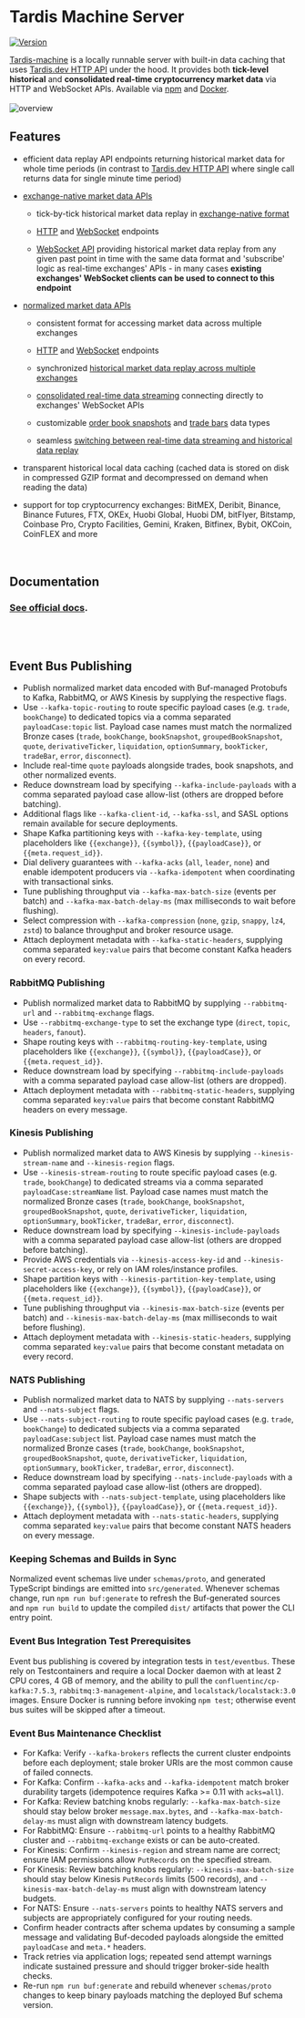 # Tardis Machine Server

[![Version](https://img.shields.io/npm/v/tardis-machine.svg)](https://www.npmjs.org/package/tardis-machine)

[Tardis-machine](https://docs.tardis.dev/api/tardis-machine) is a locally runnable server with built-in data caching that uses [Tardis.dev HTTP API](https://docs.tardis.dev/api/http) under the hood. It provides both **tick-level historical** and **consolidated real-time cryptocurrency market data** via HTTP and WebSocket APIs. Available via [npm](https://docs.tardis.dev/api/tardis-machine#npm) and [Docker](https://docs.tardis.dev/api/tardis-machine#docker).
<br/>
<br/>
![overview](<https://gblobscdn.gitbook.com/assets%2F-LihqQrMLN4ia7KgxAzi%2F-M2YHT2t5D3zrOL7TEyt%2F-M2YHurMxtHTW9ak0V9I%2Fexcalidraw-2020316131859%20(1).png?alt=media&token=11f81814-6b3e-4254-8047-cb03c433bcde>)
<br/>

## Features

- efficient data replay API endpoints returning historical market data for whole time periods \(in contrast to [Tardis.dev HTTP API](https://docs.tardis.dev/api/http) where single call returns data for single minute time period\)

- [exchange-native market data APIs](https://docs.tardis.dev/api/tardis-machine#exchange-native-market-data-apis)
  - tick-by-tick historical market data replay in [exchange-native format](https://docs.tardis.dev/faq/data#what-is-a-difference-between-exchange-native-and-normalized-data-format)

  - [HTTP](https://docs.tardis.dev/api/tardis-machine#http-get-replay-options-options) and [WebSocket](https://docs.tardis.dev/api/tardis-machine#websocket-ws-replay-exchange-exchange-and-from-fromdate-and-to-todate) endpoints

  - [WebSocket API](https://docs.tardis.dev/api/tardis-machine#websocket-ws-replay-exchange-exchange-and-from-fromdate-and-to-todate) providing historical market data replay from any given past point in time with the same data format and 'subscribe' logic as real-time exchanges' APIs - in many cases **existing exchanges' WebSocket clients can be used to connect to this endpoint**

- [normalized market data APIs](https://docs.tardis.dev/api/tardis-machine#normalized-market-data-apis)
  <br/>
  - consistent format for accessing market data across multiple exchanges

  - [HTTP](https://docs.tardis.dev/api/tardis-machine#http-get-replay-normalized-options-options) and [WebSocket](https://docs.tardis.dev/api/tardis-machine#websocket-ws-replay-normalized-options-options) endpoints

  - synchronized [historical market data replay across multiple exchanges](https://docs.tardis.dev/api/tardis-machine#http-get-replay-normalized-options-options)

  - [consolidated real-time data streaming](https://docs.tardis.dev/api/tardis-machine#websocket-ws-stream-normalized-options-options) connecting directly to exchanges' WebSocket APIs

  - customizable [order book snapshots](https://docs.tardis.dev/api/tardis-machine#book_snapshot_-number_of_levels-_-snapshot_interval-time_unit) and [trade bars](https://docs.tardis.dev/api/tardis-machine#trade_bar_-aggregation_interval-suffix) data types
  - seamless [switching between real-time data streaming and historical data replay](https://docs.tardis.dev/api/tardis-machine#normalized-market-data-apis)
    <br/>

- transparent historical local data caching \(cached data is stored on disk in compressed GZIP format and decompressed
  on demand when reading the data\)
  <br/>

- support for top cryptocurrency exchanges: BitMEX, Deribit, Binance, Binance Futures, FTX, OKEx, Huobi Global, Huobi DM, bitFlyer, Bitstamp, Coinbase Pro, Crypto Facilities, Gemini, Kraken, Bitfinex, Bybit, OKCoin, CoinFLEX and more
  <br/>
  <br/>
  <br/>

## Documentation

### [See official docs](https://docs.tardis.dev/api/tardis-machine).

<br/>
<br/>

## Event Bus Publishing

- Publish normalized market data encoded with Buf-managed Protobufs to Kafka, RabbitMQ, or AWS Kinesis by supplying the respective flags.
- Use `--kafka-topic-routing` to route specific payload cases (e.g. `trade`, `bookChange`) to dedicated topics via a comma separated `payloadCase:topic` list. Payload case names must match the normalized Bronze cases (`trade`, `bookChange`, `bookSnapshot`, `groupedBookSnapshot`, `quote`, `derivativeTicker`, `liquidation`, `optionSummary`, `bookTicker`, `tradeBar`, `error`, `disconnect`).
- Include real-time `quote` payloads alongside trades, book snapshots, and other normalized events.
- Reduce downstream load by specifying `--kafka-include-payloads` with a comma separated payload case allow-list (others are dropped before batching).
- Additional flags like `--kafka-client-id`, `--kafka-ssl`, and SASL options remain available for secure deployments.
- Shape Kafka partitioning keys with `--kafka-key-template`, using placeholders like `{{exchange}}`, `{{symbol}}`, `{{payloadCase}}`, or `{{meta.request_id}}`.
- Dial delivery guarantees with `--kafka-acks` (`all`, `leader`, `none`) and enable idempotent producers via `--kafka-idempotent` when coordinating with transactional sinks.
- Tune publishing throughput via `--kafka-max-batch-size` (events per batch) and `--kafka-max-batch-delay-ms` (max milliseconds to wait before flushing).
- Select compression with `--kafka-compression` (`none`, `gzip`, `snappy`, `lz4`, `zstd`) to balance throughput and broker resource usage.
- Attach deployment metadata with `--kafka-static-headers`, supplying comma separated `key:value` pairs that become constant Kafka headers on every record.

### RabbitMQ Publishing

- Publish normalized market data to RabbitMQ by supplying `--rabbitmq-url` and `--rabbitmq-exchange` flags.
- Use `--rabbitmq-exchange-type` to set the exchange type (`direct`, `topic`, `headers`, `fanout`).
- Shape routing keys with `--rabbitmq-routing-key-template`, using placeholders like `{{exchange}}`, `{{symbol}}`, `{{payloadCase}}`, or `{{meta.request_id}}`.
- Reduce downstream load by specifying `--rabbitmq-include-payloads` with a comma separated payload case allow-list (others are dropped).
- Attach deployment metadata with `--rabbitmq-static-headers`, supplying comma separated `key:value` pairs that become constant RabbitMQ headers on every message.

### Kinesis Publishing

- Publish normalized market data to AWS Kinesis by supplying `--kinesis-stream-name` and `--kinesis-region` flags.
- Use `--kinesis-stream-routing` to route specific payload cases (e.g. `trade`, `bookChange`) to dedicated streams via a comma separated `payloadCase:streamName` list. Payload case names must match the normalized Bronze cases (`trade`, `bookChange`, `bookSnapshot`, `groupedBookSnapshot`, `quote`, `derivativeTicker`, `liquidation`, `optionSummary`, `bookTicker`, `tradeBar`, `error`, `disconnect`).
- Reduce downstream load by specifying `--kinesis-include-payloads` with a comma separated payload case allow-list (others are dropped before batching).
- Provide AWS credentials via `--kinesis-access-key-id` and `--kinesis-secret-access-key`, or rely on IAM roles/instance profiles.
- Shape partition keys with `--kinesis-partition-key-template`, using placeholders like `{{exchange}}`, `{{symbol}}`, `{{payloadCase}}`, or `{{meta.request_id}}`.
- Tune publishing throughput via `--kinesis-max-batch-size` (events per batch) and `--kinesis-max-batch-delay-ms` (max milliseconds to wait before flushing).
- Attach deployment metadata with `--kinesis-static-headers`, supplying comma separated `key:value` pairs that become constant metadata on every record.

### NATS Publishing

- Publish normalized market data to NATS by supplying `--nats-servers` and `--nats-subject` flags.
- Use `--nats-subject-routing` to route specific payload cases (e.g. `trade`, `bookChange`) to dedicated subjects via a comma separated `payloadCase:subject` list. Payload case names must match the normalized Bronze cases (`trade`, `bookChange`, `bookSnapshot`, `groupedBookSnapshot`, `quote`, `derivativeTicker`, `liquidation`, `optionSummary`, `bookTicker`, `tradeBar`, `error`, `disconnect`).
- Reduce downstream load by specifying `--nats-include-payloads` with a comma separated payload case allow-list (others are dropped).
- Shape subjects with `--nats-subject-template`, using placeholders like `{{exchange}}`, `{{symbol}}`, `{{payloadCase}}`, or `{{meta.request_id}}`.
- Attach deployment metadata with `--nats-static-headers`, supplying comma separated `key:value` pairs that become constant NATS headers on every message.

### Keeping Schemas and Builds in Sync

Normalized event schemas live under `schemas/proto`, and generated TypeScript bindings are emitted into `src/generated`. Whenever schemas change, run `npm run buf:generate` to refresh the Buf-generated sources and `npm run build` to update the compiled `dist/` artifacts that power the CLI entry point.

### Event Bus Integration Test Prerequisites

Event bus publishing is covered by integration tests in `test/eventbus`. These rely on Testcontainers and require a local Docker daemon with at least 2 CPU cores, 4 GB of memory, and the ability to pull the `confluentinc/cp-kafka:7.5.3`, `rabbitmq:3-management-alpine`, and `localstack/localstack:3.0` images. Ensure Docker is running before invoking `npm test`; otherwise event bus suites will be skipped after a timeout.

### Event Bus Maintenance Checklist

- For Kafka: Verify `--kafka-brokers` reflects the current cluster endpoints before each deployment; stale broker URIs are the most common cause of failed connects.
- For Kafka: Confirm `--kafka-acks` and `--kafka-idempotent` match broker durability targets (idempotence requires Kafka >= 0.11 with `acks=all`).
- For Kafka: Review batching knobs regularly: `--kafka-max-batch-size` should stay below broker `message.max.bytes`, and `--kafka-max-batch-delay-ms` must align with downstream latency budgets.
- For RabbitMQ: Ensure `--rabbitmq-url` points to a healthy RabbitMQ cluster and `--rabbitmq-exchange` exists or can be auto-created.
- For Kinesis: Confirm `--kinesis-region` and stream name are correct; ensure IAM permissions allow `PutRecords` on the specified stream.
- For Kinesis: Review batching knobs regularly: `--kinesis-max-batch-size` should stay below Kinesis `PutRecords` limits (500 records), and `--kinesis-max-batch-delay-ms` must align with downstream latency budgets.
- For NATS: Ensure `--nats-servers` points to healthy NATS servers and subjects are appropriately configured for your routing needs.
- Confirm header contracts after schema updates by consuming a sample message and validating Buf-decoded payloads alongside the emitted `payloadCase` and `meta.*` headers.
- Track retries via application logs; repeated send attempt warnings indicate sustained pressure and should trigger broker-side health checks.
- Re-run `npm run buf:generate` and rebuild whenever `schemas/proto` changes to keep binary payloads matching the deployed Buf schema version.
